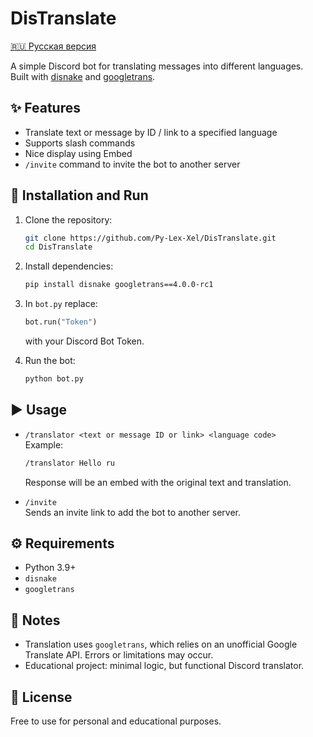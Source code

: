 # DisTranslate

[🇷🇺 Русская версия](README.md)

A simple Discord bot for translating messages into different languages.  
Built with [disnake](https://github.com/DisnakeDev/disnake) and [googletrans](https://pypi.org/project/googletrans/).

## ✨ Features
- Translate text or message by ID / link to a specified language
- Supports slash commands
- Nice display using Embed
- `/invite` command to invite the bot to another server

## 🚀 Installation and Run
1. Clone the repository:
   ```bash
   git clone https://github.com/Py-Lex-Xel/DisTranslate.git
   cd DisTranslate
   ```

2. Install dependencies:
   ```bash
   pip install disnake googletrans==4.0.0-rc1
   ```

3. In `bot.py` replace:
   ```python
   bot.run("Token")
   ```
   with your Discord Bot Token.

4. Run the bot:
   ```bash
   python bot.py
   ```

## ▶️ Usage
- `/translator <text or message ID or link> <language code>`  
  Example:  
  ```bash
  /translator Hello ru
  ```
  Response will be an embed with the original text and translation.

- `/invite`  
  Sends an invite link to add the bot to another server.

## ⚙️ Requirements
- Python 3.9+
- `disnake`
- `googletrans`

## 📝 Notes
- Translation uses `googletrans`, which relies on an unofficial Google Translate API. Errors or limitations may occur.
- Educational project: minimal logic, but functional Discord translator.

## 📄 License
Free to use for personal and educational purposes.
